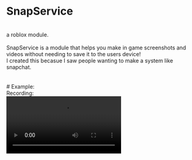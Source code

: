 # SnapService
<br>
a roblox module.
<br>
<br>
SnapService is a module that helps you make in game screenshots and videos without needing to save it to the users device!
<br>
I created this becasue I saw people wanting to make a system like snapchat.
<br><br><br>
# Example:
<br>
Recording:
<br>
<video src="https://github.com/nonNamedUser/snapservice/raw/refs/heads/main/imgs/Record.mp4"></video>
